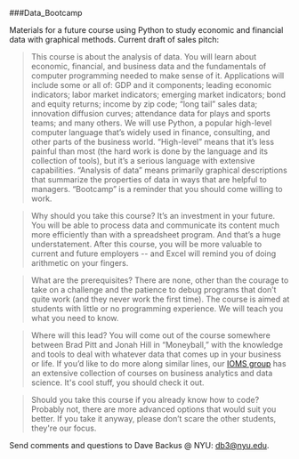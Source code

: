 ###Data_Bootcamp

Materials for a future course using Python to study economic and financial data with graphical methods. Current draft of sales pitch:

>This course is about the analysis of data.  You will learn about economic, financial, and business data and the fundamentals of computer programming needed to make sense of it.  Applications will include some or all of:  GDP and it components; leading economic indicators; labor market indicators; emerging market indicators; bond and equity returns; income by zip code; “long tail” sales data; innovation diffusion curves; attendance data for plays and sports teams; and many others.  We will use Python, a popular high-level computer language that’s widely used in finance, consulting, and other parts of the business world.  “High-level” means that it’s less painful than most (the hard work is done by the language and its collection of tools), but it’s a serious language with extensive capabilities.  “Analysis of data” means primarily graphical descriptions that summarize the properties of data in ways that are helpful to managers.  “Bootcamp” is a reminder that you should come willing to work. 

>Why should you take this course?  It’s an investment in your future.  You will be able to process data and communicate its content much more efficiently than with a spreadsheet program.  And that’s a huge understatement.  After this course, you will be more valuable to current and future employers -- and Excel will remind you of doing arithmetic on your fingers.  

>What are the prerequisites?  There are none, other than the courage to take on a challenge and the patience to debug programs that don’t quite work (and they never work the first time).  The course is aimed at students with little or no programming experience.  We will teach you what you need to know.  

>Where will this lead?  You will come out of the course somewhere between Brad Pitt and Jonah Hill in “Moneyball,” with the knowledge and tools to deal with whatever data that comes up in your business or life.  If you’d like to do more along similar lines, our 
[IOMS group](http://www.stern.nyu.edu/experience-stern/about/departments-centers-initiatives/academic-departments/ioms-dept/) has an extensive collection of courses on business analytics and data science.  It's cool stuff, you should check it out.    

>Should you take this course if you already know how to code?  Probably not, there are more advanced options that would suit you better.  If you take it anyway, please don’t scare the other students, they're our focus.  

Send comments and questions to Dave Backus @ NYU:  db3@nyu.edu. 

